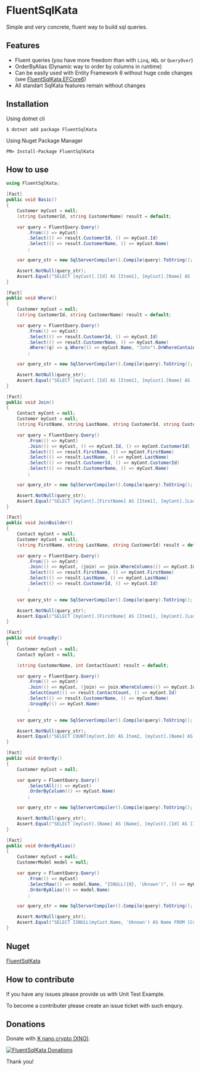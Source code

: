 ﻿# FluentSqlKata

Simple and very concrete, fluent way to build sql queries.

## Features

- Fluent queries (you have more freedom than with `Linq`, `HQL` or `QueryOver`)
- OrderByAlias (Dynamic way to order by columns in runtime)
- Can be easily used with Entity Framework 6 without huge code changes (see [FluentSqlKata.EFCore6](https://github.com/fairking/FluentSqlKata/tree/main/src/FluentSqlKata.EFCore6/DbContextHelper.cs))
- All standart SqlKata features remain without changes

## Installation

Using dotnet cli
```
$ dotnet add package FluentSqlKata
```
Using Nuget Package Manager
```
PM> Install-Package FluentSqlKata
```

## How to use

``` c#
using FluentSqlKata;

[Fact]
public void Basic()
{
    Customer myCust = null;
    (string CustomerId, string CustomerName) result = default;

    var query = FluentQuery.Query()
        .From(() => myCust)
        .Select(() => result.CustomerId, () => myCust.Id)
        .Select(() => result.CustomerName, () => myCust.Name)
        ;

    var query_str = new SqlServerCompiler().Compile(query).ToString();

    Assert.NotNull(query_str);
    Assert.Equal("SELECT [myCust].[Id] AS [Item1], [myCust].[Name] AS [Item2] FROM [Customer] AS [myCust]", query_str);
}

[Fact]
public void Where()
{
    Customer myCust = null;
    (string CustomerId, string CustomerName) result = default;

    var query = FluentQuery.Query()
        .From(() => myCust)
        .Select(() => result.CustomerId, () => myCust.Id)
        .Select(() => result.CustomerName, () => myCust.Name)
        .Where((q) => q.Where(() => myCust.Name, "John").OrWhereContains(() => myCust.Name, "oh"))
        ;

    var query_str = new SqlServerCompiler().Compile(query).ToString();

    Assert.NotNull(query_str);
    Assert.Equal("SELECT [myCust].[Id] AS [Item1], [myCust].[Name] AS [Item2] FROM [Customer] AS [myCust] WHERE ([myCust].[Name] = 'John' OR LOWER([myCust].[Name]) like '%oh%')", query_str);
}

[Fact]
public void Join()
{
    Contact myCont = null;
    Customer myCust = null;
    (string FirstName, string LastName, string CustomerId, string CustomerName) result = default;

    var query = FluentQuery.Query()
        .From(() => myCont)
        .Join(() => myCust, () => myCust.Id, () => myCont.CustomerId)
        .Select(() => result.FirstName, () => myCont.FirstName)
        .Select(() => result.LastName, () => myCont.LastName)
        .Select(() => result.CustomerId, () => myCont.CustomerId)
        .Select(() => result.CustomerName, () => myCust.Name)
        ;

    var query_str = new SqlServerCompiler().Compile(query).ToString();

    Assert.NotNull(query_str);
    Assert.Equal("SELECT [myCont].[FirstName] AS [Item1], [myCont].[LastName] AS [Item2], [myCont].[contact_customer_id] AS [Item3], [myCust].[Name] AS [Item4] FROM [Contacts] AS [myCont] \nINNER JOIN [Customer] AS [myCust] ON [myCust].[Id] = [myCont].[contact_customer_id]", query_str);
}

[Fact]
public void JoinBuilder()
{
    Contact myCont = null;
    Customer myCust = null;
    (string FirstName, string LastName, string CustomerId) result = default;

    var query = FluentQuery.Query()
        .From(() => myCont)
        .Join(() => myCust, (join) => join.WhereColumns(() => myCust.Id, () => myCont.CustomerId))
        .Select(() => result.FirstName, () => myCont.FirstName)
        .Select(() => result.LastName, () => myCont.LastName)
        .Select(() => result.CustomerId, () => myCust.Id)
        ;

    var query_str = new SqlServerCompiler().Compile(query).ToString();

    Assert.NotNull(query_str);
    Assert.Equal("SELECT [myCont].[FirstName] AS [Item1], [myCont].[LastName] AS [Item2], [myCust].[Id] AS [Item3] FROM [Contacts] AS [myCont] \nINNER JOIN [Customer] AS [myCust] ON ([myCust].[Id] = [myCont].[contact_customer_id])", query_str);
}

[Fact]
public void GroupBy()
{
    Customer myCust = null;
    Contact myCont = null;

    (string CustomerName, int ContactCount) result = default;

    var query = FluentQuery.Query()
        .From(() => myCont)
        .Join(() => myCust, (join) => join.WhereColumns(() => myCust.Id, () => myCont.CustomerId))
        .SelectCount(() => result.ContactCount, () => myCont.Id)
        .Select(() => result.CustomerName, () => myCust.Name)
        .GroupBy(() => myCust.Name)
        ;

    var query_str = new SqlServerCompiler().Compile(query).ToString();

    Assert.NotNull(query_str);
    Assert.Equal("SELECT COUNT(myCont.Id) AS Item2, [myCust].[Name] AS [Item1] FROM [Contacts] AS [myCont] \nINNER JOIN [Customer] AS [myCust] ON ([myCust].[Id] = [myCont].[contact_customer_id]) GROUP BY [myCust].[Name]", query_str);
}

[Fact]
public void OrderBy()
{
    Customer myCust = null;

    var query = FluentQuery.Query()
        .SelectAll(() => myCust)
        .OrderByColumn(() => myCust.Name)
        ;

    var query_str = new SqlServerCompiler().Compile(query).ToString();

    Assert.NotNull(query_str);
    Assert.Equal("SELECT [myCust].[Name] AS [Name], [myCust].[Id] AS [Id] FROM [Customer] AS [myCust] ORDER BY [myCust].[Name]", query_str);
}

[Fact]
public void OrderByAlias()
{
    Customer myCust = null;
    CustomerModel model = null;

    var query = FluentQuery.Query()
        .From(() => myCust)
        .SelectRaw(() => model.Name, "ISNULL({0}, 'Uknown')", () => myCust.Name)
        .OrderByAlias(() => model.Name)
        ;

    var query_str = new SqlServerCompiler().Compile(query).ToString();

    Assert.NotNull(query_str);
    Assert.Equal("SELECT ISNULL(myCust.Name, 'Uknown') AS Name FROM [Customer] AS [myCust] ORDER BY ISNULL(myCust.Name, 'Uknown')", query_str);
}
```

## Nuget

[FluentSqlKata](https://www.nuget.org/packages/FluentSqlKata/)

## How to contribute

If you have any issues please provide us with Unit Test Example.

To become a contributer please create an issue ticket with such enqury.

## Donations

Donate with [Ӿ nano crypto (XNO)](https://nano.org).

[![FluentSqlKata Donations](https://gitlab.com/fairking/sqlkata.queryman/-/raw/master/Resources/Donations_QRCode_nano_1sygjbke.png)](https://nanocrawler.cc/explorer/account/nano_1sygjbkepdcu5diiekf15ar6m6utfgf9rr9tkd6zi8mkq7yza34kiyjpgt9g)

Thank you!